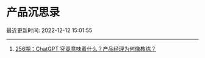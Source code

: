 # 产品沉思录

最近更新时间: 2022-12-12 15:01:55

--- 
1. [256期：ChatGPT 究竟意味着什么？产品经理为何像教练？](https://pmthinking.com/post/2053) 
